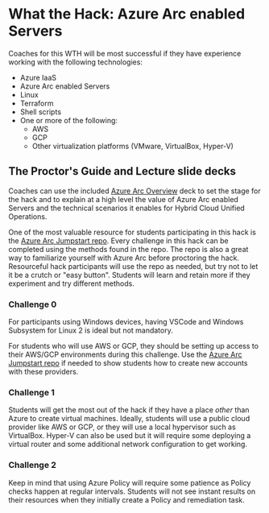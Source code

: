 # What the Hack: Azure Arc enabled Servers  

Coaches for this WTH will be most successful if they have experience working with the following technologies:

* Azure IaaS
* Azure Arc enabled Servers
* Linux
* Terraform
* Shell scripts
* One or more of the following:
    * AWS
    * GCP
    * Other virtualization platforms (VMware, VirtualBox, Hyper-V)

## The Proctor's Guide and Lecture slide decks

Coaches can use the included [Azure Arc Overview](AzureArcOverview.potx) deck to set the stage for the hack and to explain at a high level the value of Azure Arc enabled Servers and the technical scenarios it enables for Hybrid Cloud Unified Operations.

One of the most valuable resource for students participating in this hack is the [Azure Arc Jumpstart repo](https://github.com/microsoft/azure_arc). Every challenge in this hack can be completed using the methods found in the repo. The repo is also a great way to familiarize yourself with Azure Arc before proctoring the hack. Resourceful hack participants will use the repo as needed, but try not to let it be a crutch or "easy button". Students will learn and retain more if they experiment and try different methods. 

### Challenge 0

For participants using Windows devices, having VSCode and Windows Subsystem for Linux 2 is ideal but not mandatory. 

For students who will use AWS or GCP, they should be setting up access to their AWS/GCP environments during this challenge. Use the [Azure Arc Jumpstart repo](https://github.com/microsoft/azure_arc) if needed to show students how to create new accounts with these providers.

### Challenge 1

Students will get the most out of the hack if they have a place *other* than Azure to create virtual machines. Ideally, students will use a public cloud provider like AWS or GCP, or they will use a local hypervisor such as VirtualBox. Hyper-V can also be used but it will require some deploying a virtual router and some additional network configuration to get working. 

### Challenge 2

Keep in mind that using Azure Policy will require some patience as Policy checks happen at regular intervals. Students will not see instant results on their resources when they initially create a Policy and remediation task. 
